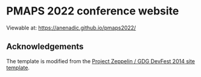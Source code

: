 # PMAPS 2022 conference website
Viewable at: https://anenadic.github.io/pmaps2022/

## Acknowledgements
The template is modified from the [Project Zeppelin / GDG DevFest 2014 site template](https://github.com/gdg-x/zeppelin).
